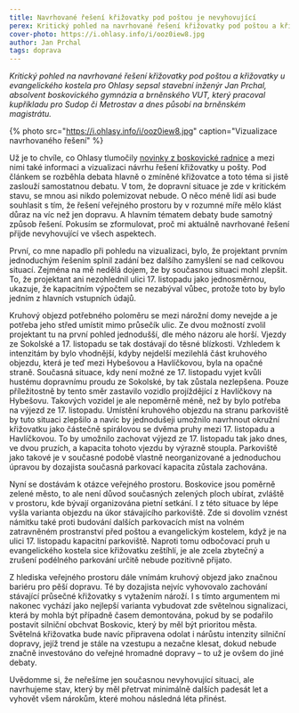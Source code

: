 ```yaml
---
title: Navrhované řešení křižovatky pod poštou je nevyhovující
perex: Kritický pohled na navrhované řešení křižovatky pod poštou a křižovatky u evangelického kostela pro Ohlasy sepsal stavební inženýr Jan Prchal, absolvent boskovického gymnázia a brněnského VUT.
cover-photo: https://i.ohlasy.info/i/ooz0iew8.jpg
author: Jan Prchal
tags: doprava
---
```


*Kritický pohled na navrhované řešení křižovatky pod poštou a křižovatky u evangelického kostela pro Ohlasy sepsal stavební inženýr Jan Prchal, absolvent boskovického gymnázia a brněnského VUT, který pracoval kupříkladu pro Sudop či Metrostav a dnes působí na brněnském magistrátu.*

{% photo src="https://i.ohlasy.info/i/ooz0iew8.jpg" caption="Vizualizace navrhovaného řešení" %}

Už je to chvíle, co Ohlasy tlumočily [novinky z boskovické radnice](https://ohlasy.info/clanky/2019/09/z-radnice.html) a mezi nimi také informaci a vizualizaci návrhu řešení křižovatky u pošty. Pod článkem se rozběhla debata hlavně o zmíněné křižovatce a toto téma si jistě zaslouží samostatnou debatu. V tom, že dopravní situace je zde v kritickém stavu, se mnou asi nikdo polemizovat nebude. O něco méně lidí asi bude souhlasit s tím, že řešení veřejného prostoru by v rozumné míře mělo klást důraz na víc než jen dopravu. A hlavním tématem debaty bude samotný způsob řešení. Pokusím se zformulovat, proč mi aktuálně navrhované řešení přijde nevyhovující ve všech aspektech.

První, co mne napadlo při pohledu na vizualizaci, bylo, že projektant prvním jednoduchým řešením splnil zadání bez dalšího zamyšlení se nad celkovou situací. Zejména na mě nedělá dojem, že by současnou situaci mohl zlepšit. To, že projektant ani nezohlednil ulici 17. listopadu jako jednosměrnou, ukazuje, že kapacitním výpočtem se nezabýval vůbec, protože toto by bylo jedním z hlavních vstupních údajů.

Kruhový objezd potřebného poloměru se mezi nárožní domy nevejde a je potřeba jeho střed umístit mimo průsečík ulic. Ze dvou možností zvolil projektant tu na první pohled jednodušší, dle mého názoru ale horší. Vjezdy ze Sokolské a 17. listopadu se tak dostávají do těsné blízkosti. Vzhledem k intenzitám by bylo vhodnější, kdyby nejdelší mezilehlá část kruhového objezdu, která je teď mezi Hybešovou a Havlíčkovou, byla na opačné straně. Současná situace, kdy není možné ze 17. listopadu vyjet kvůli hustému dopravnímu proudu ze Sokolské, by tak zůstala nezlepšena. Pouze příležitostně by tento směr zastavilo vozidlo projíždějící z Havlíčkovy na Hybešovu. Takových vozidel je ale nepoměrně méně, než by bylo potřeba na výjezd ze 17. listopadu. Umístění kruhového objezdu na stranu parkoviště by tuto situaci zlepšilo a navíc by jednodušeji umožnilo navrhnout okružní křižovatku jako částečně spirálovou se dvěma pruhy mezi 17. listopadu a Havlíčkovou. To by umožnilo zachovat výjezd ze 17. listopadu tak jako dnes, ve dvou pruzích, a kapacita tohoto vjezdu by výrazně stoupla. Parkoviště jako takové je v současné podobě vlastně neorganizované a jednoduchou úpravou by dozajista současná parkovací kapacita zůstala zachována.

Nyní se dostávám k otázce veřejného prostoru. Boskovice jsou poměrně zelené město, to ale není důvod současných zelených ploch ubírat, zvláště v prostoru, kde bývají organizována pietní setkání. I z této situace by lépe vyšla varianta objezdu na úkor stávajícího parkoviště. Zde si dovolím vznést námitku také proti budování dalších parkovacích míst na volném zatravněném prostranství před poštou a evangelickým kostelem, když je na ulici 17. listopadu kapacitní parkoviště. Naproti tomu odbočovací pruh u evangelického kostela sice křižovatku zeštíhlí, je ale zcela zbytečný a zrušení podélného parkování určitě nebude pozitivně přijato.

Z hlediska veřejného prostoru dále vnímám kruhový objezd jako značnou bariéru pro pěší dopravu. Té by dozajista nejvíc vyhovovalo zachování stávající průsečné křižovatky s vytažením nároží. I s tímto argumentem mi nakonec vychází jako nejlepší varianta vybudovat zde světelnou signalizaci, která by mohla být případně časem demontována, pokud by se podařilo postavit silniční obchvat Boskovic, který by měl být prioritou města. Světelná křižovatka bude navíc připravena odolat i nárůstu intenzity silniční dopravy, jejíž trend je stále na vzestupu a nezačne klesat, dokud nebude značně investováno do veřejné hromadné dopravy – to už je ovšem do jiné debaty.

Uvědomme si, že neřešíme jen současnou nevyhovující situaci, ale navrhujeme stav, který by měl přetrvat minimálně dalších padesát let a vyhovět všem nárokům, které mohou následná léta přinést.
